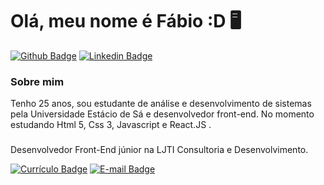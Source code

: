 # Olá, meu nome é Fábio :D 🖥

[![Github Badge](https://img.shields.io/badge/-Github-000?style=flat-square&logo=Github&logoColor=white&link=https://github.com/fabiolins1995)](https://github.com/fabiolins1995)
[![Linkedin Badge](https://img.shields.io/badge/-LinkedIn-blue?style=flat-square&logo=Linkedin&logoColor=white&link=https://www.linkedin.com/in/fabiolins1995/)](https://www.linkedin.com/in/fabiolins1995/)

### Sobre mim
Tenho 25 anos, sou estudante de análise e desenvolvimento de sistemas pela Universidade Estácio de Sá e desenvolvedor front-end.
No momento estudando Html 5, Css 3, Javascript e React.JS .
### 
Desenvolvedor Front-End júnior na LJTI Consultoria e Desenvolvimento.

[![Currículo Badge](https://img.shields.io/badge/-Currículo-darkgreen?style=for-the-badge&logo=appveyor&logoColor=white&link=https://github.com/fabiolins1995)](https://github.com/fabiolins1995/fabiolins1995/files/6168208/fabio_lins_2021.pdf)
[![E-mail Badge](https://img.shields.io/badge/-Email-purple?style=for-the-badge&logo=appveyor&logoColor=white&link=https://github.com/fabiolins1995)](mailto:fabio.orlandini@yahoo.com.br)


